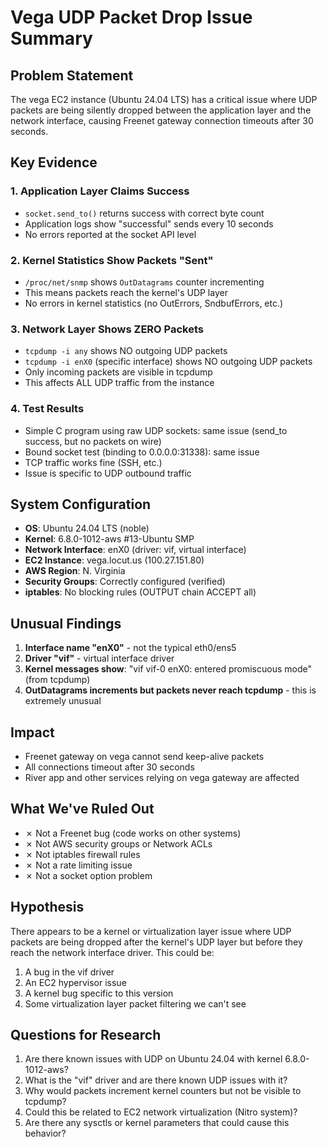 # Vega UDP Packet Drop Issue Summary

## Problem Statement
The vega EC2 instance (Ubuntu 24.04 LTS) has a critical issue where UDP packets are being silently dropped between the application layer and the network interface, causing Freenet gateway connection timeouts after 30 seconds.

## Key Evidence

### 1. Application Layer Claims Success
- `socket.send_to()` returns success with correct byte count
- Application logs show "successful" sends every 10 seconds
- No errors reported at the socket API level

### 2. Kernel Statistics Show Packets "Sent"
- `/proc/net/snmp` shows `OutDatagrams` counter incrementing
- This means packets reach the kernel's UDP layer
- No errors in kernel statistics (no OutErrors, SndbufErrors, etc.)

### 3. Network Layer Shows ZERO Packets
- `tcpdump -i any` shows NO outgoing UDP packets
- `tcpdump -i enX0` (specific interface) shows NO outgoing UDP packets
- Only incoming packets are visible in tcpdump
- This affects ALL UDP traffic from the instance

### 4. Test Results
- Simple C program using raw UDP sockets: same issue (send_to success, but no packets on wire)
- Bound socket test (binding to 0.0.0.0:31338): same issue
- TCP traffic works fine (SSH, etc.)
- Issue is specific to UDP outbound traffic

## System Configuration
- **OS**: Ubuntu 24.04 LTS (noble)
- **Kernel**: 6.8.0-1012-aws #13-Ubuntu SMP
- **Network Interface**: enX0 (driver: vif, virtual interface)
- **EC2 Instance**: vega.locut.us (100.27.151.80)
- **AWS Region**: N. Virginia
- **Security Groups**: Correctly configured (verified)
- **iptables**: No blocking rules (OUTPUT chain ACCEPT all)

## Unusual Findings
1. **Interface name "enX0"** - not the typical eth0/ens5
2. **Driver "vif"** - virtual interface driver
3. **Kernel messages show**: "vif vif-0 enX0: entered promiscuous mode" (from tcpdump)
4. **OutDatagrams increments but packets never reach tcpdump** - this is extremely unusual

## Impact
- Freenet gateway on vega cannot send keep-alive packets
- All connections timeout after 30 seconds
- River app and other services relying on vega gateway are affected

## What We've Ruled Out
- ✗ Not a Freenet bug (code works on other systems)
- ✗ Not AWS security groups or Network ACLs
- ✗ Not iptables firewall rules
- ✗ Not a rate limiting issue
- ✗ Not a socket option problem

## Hypothesis
There appears to be a kernel or virtualization layer issue where UDP packets are being dropped after the kernel's UDP layer but before they reach the network interface driver. This could be:
1. A bug in the vif driver
2. An EC2 hypervisor issue
3. A kernel bug specific to this version
4. Some virtualization layer packet filtering we can't see

## Questions for Research
1. Are there known issues with UDP on Ubuntu 24.04 with kernel 6.8.0-1012-aws?
2. What is the "vif" driver and are there known UDP issues with it?
3. Why would packets increment kernel counters but not be visible to tcpdump?
4. Could this be related to EC2 network virtualization (Nitro system)?
5. Are there any sysctls or kernel parameters that could cause this behavior?